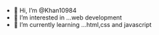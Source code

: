 - 👋 Hi, I’m @Khan10984
- 👀 I’m interested in ...web development
- 🌱 I’m currently learning ...html,css and javascript

<!---
Khan10984/Khan10984 is a ✨ special ✨ repository because its `README.md` (this file) appears on your GitHub profile.
You can click the Preview link to take a look at your changes.
--->
